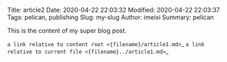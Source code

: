 Title: article2
Date: 2020-04-22 22:03:32
Modified: 2020-04-22 22:03:37
Tags: pelican, publishing
Slug: my-slug
Author: imeixi
Summary: pelican

This is the content of my super blog post.

`a link relative to content root <{filename}/article1.md>`_
`a link relative to current file <{filename}../article1.md>`_